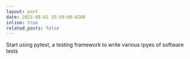 ```yaml
---
layout: post
date: 2023-08-01 15:59:00-0200
inline: true
related_posts: false
---
```

  
Start using pytest, a testing framework to write various tpyes of software tests
